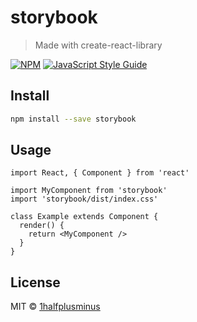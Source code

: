 # storybook

> Made with create-react-library

[![NPM](https://img.shields.io/npm/v/storybook.svg)](https://www.npmjs.com/package/storybook) [![JavaScript Style Guide](https://img.shields.io/badge/code_style-standard-brightgreen.svg)](https://standardjs.com)

## Install

```bash
npm install --save storybook
```

## Usage

```tsx
import React, { Component } from 'react'

import MyComponent from 'storybook'
import 'storybook/dist/index.css'

class Example extends Component {
  render() {
    return <MyComponent />
  }
}
```

## License

MIT © [1halfplusminus](https://github.com/1halfplusminus)

